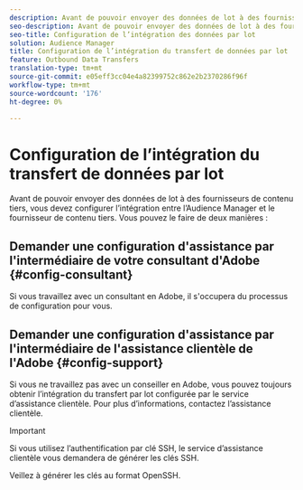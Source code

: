 ```yaml
---
description: Avant de pouvoir envoyer des données de lot à des fournisseurs de contenu tiers, vous devez configurer l’intégration entre l’Audience Manager et le fournisseur de contenu tiers.
seo-description: Avant de pouvoir envoyer des données de lot à des fournisseurs de contenu tiers, vous devez configurer l’intégration entre l’Audience Manager et le fournisseur de contenu tiers.
seo-title: Configuration de l’intégration des données par lot
solution: Audience Manager
title: Configuration de l’intégration du transfert de données par lot
feature: Outbound Data Transfers
translation-type: tm+mt
source-git-commit: e05eff3cc04e4a82399752c862e2b2370286f96f
workflow-type: tm+mt
source-wordcount: '176'
ht-degree: 0%

---
```



# Configuration de l’intégration du transfert de données par lot

Avant de pouvoir envoyer des données de lot à des fournisseurs de contenu tiers, vous devez configurer l’intégration entre l’Audience Manager et le fournisseur de contenu tiers. Vous pouvez le faire de deux manières :

## Demander une configuration d&#39;assistance par l&#39;intermédiaire de votre consultant d&#39;Adobe {#config-consultant}

Si vous travaillez avec un consultant en Adobe, il s&#39;occupera du processus de configuration pour vous.

## Demander une configuration d&#39;assistance par l&#39;intermédiaire de l&#39;assistance clientèle de l&#39;Adobe {#config-support}

Si vous ne travaillez pas avec un conseiller en Adobe, vous pouvez toujours obtenir l’intégration du transfert par lot configurée par le service d’assistance clientèle. Pour plus d’informations, contactez l’assistance clientèle.

>[!IMPORTANT]
>
>Si vous utilisez l’authentification par clé SSH, le service d’assistance clientèle vous demandera de générer les clés SSH.
>
> Veillez à générer les clés au format OpenSSH.